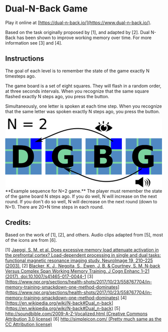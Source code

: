 Dual-N-Back Game
======

Play it online at [https://dual-n-back.io/](https://www.dual-n-back.io/).

Based on the task originally proposed by [1], and adapted by [2]. Dual N-Back has been shown to improve working memory over time. For more information see [3] and [4].

## Instructions
The goal of each level is to remember the state of the game exactly N timesteps ago.

The game board is a set of eight squares. They will flash in a random order, at three seconds intervals. When you recognize that the same square flashed exactly N steps ago, you press the   button.

Simultaneously, one letter is spoken at each time step. When you recognize that the same letter was spoken exactly N steps ago, you press the   button.

<img src='img/example.png?raw=true' width=500px />
**Example sequence for N=2 game.** The player must remember the state of the game board N steps ago. If you do well, N will increase on the next round. If you don't do so well, N will decrease on the next round (down to N=1). There are 20+N time steps in each round.

## Credits:
Based on the work of [1], [2], and others. Audio clips adapted from [5], most of the icons are from [6].

[1] [Jaeggi, S. M. et al. Does excessive memory load attenuate activation in the prefrontal cortex? Load-dependent processing in single and dual tasks: functional magnetic resonance imaging study. NeuroImage 19, 210–225 (2003).](http://jtoomim.org/brain-training/jaeggi2003-describing-dualnback.pdf)
[2] [Blacker, K. J., Negoita, S., Ewen, J. B. & Courtney, S. M. N-back Versus Complex Span Working Memory Training. J Cogn Enhanc 1–21 (2017). doi:10.1007/s41465-017-0044-1](https://link.springer.com/article/10.1007/s41465-017-0044-1)
[3] [https://www.npr.org/sections/health-shots/2017/10/23/558767704/in-memory-training-smackdown-one-method-dominates](https://www.npr.org/sections/health-shots/2017/10/23/558767704/in-memory-training-smackdown-one-method-dominates)
[4] [https://en.wikipedia.org/wiki/N-back#Dual_n-back](https://en.wikipedia.org/wiki/N-back#Dual_n-back)
[5] [http://soundbible.com/2009-A-Z-Vocalized.html (Creative Commons Attribution 3.0 license)](http://soundbible.com/2009-A-Z-Vocalized.html)
[6] [http://simpleicon.com/ (Pretty much same as the CC Attribution license)](http://simpleicon.com/)
